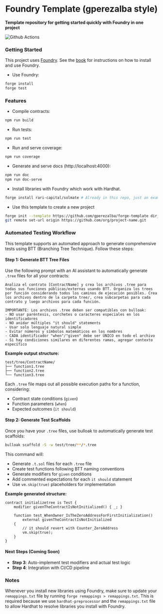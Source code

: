 # <h1 align="center"> Foundry Template (gperezalba style) </h1>

**Template repository for getting started quickly with Foundry in one project**

![Github Actions](https://github.com/gperezalba/forge-template/workflows/test/badge.svg)

### Getting Started

This project uses [Foundry](https://getfoundry.sh). See the [book](https://book.getfoundry.sh/getting-started/installation.html) for instructions on how to install and use Foundry.

 * Use Foundry: 
```bash
forge install
forge test
```

### Features

 * Compile contracts:
```bash
npm run build
```

 * Run tests:
```bash
npm run test
```

 * Run and serve coverage:
```bash
npm run coverage
```

 * Generate and serve docs (http://localhost:4000):
```bash
npm run doc
npm run doc-serve
```

 * Install libraries with Foundry which work with Hardhat.
```bash
forge install rari-capital/solmate # Already in this repo, just an example
```

 * Use this template to create a new project
```bash
forge init --template https://github.com/gperezalba/forge-template dir_name
git remote set-url origin https://github.com/org/project-name.git
```

### Automated Testing Workflow

This template supports an automated approach to generate comprehensive tests using BTT (Branching Tree Technique). Follow these steps:

#### Step 1: Generate BTT Tree Files

Use the following prompt with an AI assistant to automatically generate `.tree` files for all your contracts:

```
Analiza el contrato [ContractName] y crea los archivos .tree para todas sus funciones públicas/externas usando BTT. Organiza los trees por función considerando todos los caminos de ejecución posibles. Crea los archivos dentro de la carpeta tree/, crea subcarpetas para cada contrato y luego archivos para cada función.

IMPORTANTE: Los archivos .tree deben ser compatibles con bulloak:
- NO usar paréntesis, corchetes o caracteres especiales en los identificadores
- NO anidar múltiples "it should" statements
- Usar solo lenguaje natural simple
- Evitar números y símbolos matemáticos en los nombres
- CADA identificador "when"/"given" debe ser ÚNICO en todo el archivo
- Si hay condiciones similares en diferentes ramas, agregar contexto específico
```

**Example output structure:**
```
test/tree/ContractName/
├── function1.tree
├── function2.tree
└── function3.tree
```

Each `.tree` file maps out all possible execution paths for a function, considering:
- Contract state conditions (`given`)
- Function parameters (`when`) 
- Expected outcomes (`it should`)

#### Step 2: Generate Test Scaffolds

Once you have your `.tree` files, use bulloak to automatically generate test scaffolds:

```bash
bulloak scaffold -S -w test/tree/**/*.tree
```

This command will:
- Generate `.t.sol` files for each `.tree` file
- Create test functions following BTT naming conventions  
- Generate modifiers for `given` conditions
- Add commented expectations for each `it should` statement
- Use `vm.skip(true)` placeholders for implementation

**Example generated structure:**
```solidity
contract initializetree is Test {
    modifier givenTheContractIsNotInitialized() { _; }
    
    function test_WhenOwner_IsTheZeroAddressForFirstInitialization() 
        external givenTheContractIsNotInitialized 
    {
        // it should revert with Counter_ZeroAddress
        vm.skip(true);
    }
}
```

#### Next Steps (Coming Soon)

- **Step 3**: Auto-implement test modifiers and actual test logic
- **Step 4**: Integration with CI/CD pipeline

### Notes

Whenever you install new libraries using Foundry, make sure to update your `remappings.txt` file by running `forge remappings > remappings.txt`. This is required because we use `hardhat-preprocessor` and the `remappings.txt` file to allow Hardhat to resolve libraries you install with Foundry.